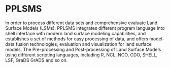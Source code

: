 PPLSMS
======

In order to process different data sets and comprehensive evaluate Land Surface Models (LSMs), 
PPLSMS integrates different program language into shell interface with modern land surface 
modeling capabilities, and establishes a set of methods for easy processing of data, and 
offers model-data fusion technologies, evaluation and visualization for land surface models.
The Pre-processing and Post-processing of Land Surface Models using different scripting 
languages, including R, NCL, NCO, CDO, SHELL, LSF, GraDS GrADS and so on.


